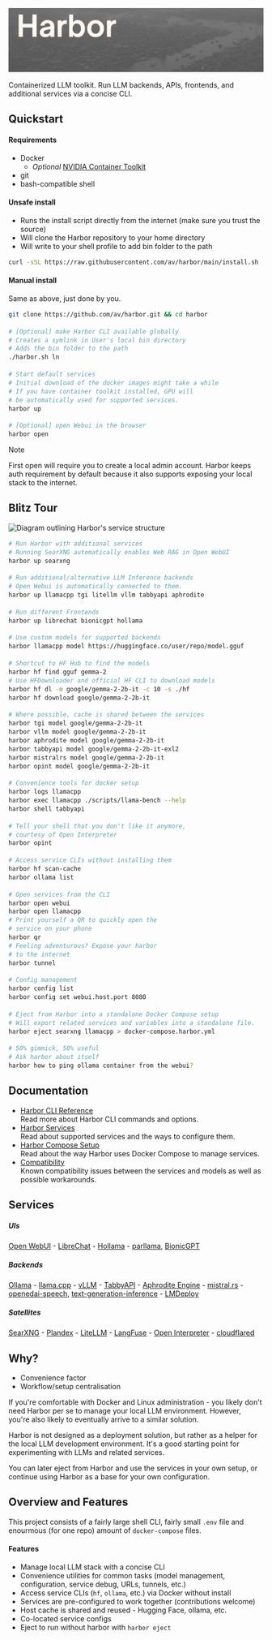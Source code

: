 ![Harbor project logo](./docs/harbor-2.png)

Containerized LLM toolkit. Run LLM backends, APIs, frontends, and additional services via a concise CLI.

## Quickstart

#### Requirements

- Docker
  - _Optional_ [NVIDIA Container Toolkit](https://docs.nvidia.com/datacenter/cloud-native/container-toolkit/latest/install-guide.html#installation)
- git
- bash-compatible shell

#### Unsafe install

- Runs the install script directly from the internet (make sure you trust the source)
- Will clone the Harbor repository to your home directory
- Will write to your shell profile to add bin folder to the path

```bash
curl -sSL https://raw.githubusercontent.com/av/harbor/main/install.sh | bash
```

#### Manual install

Same as above, just done by you.

```bash
git clone https://github.com/av/harbor.git && cd harbor

# [Optional] make Harbor CLI available globally
# Creates a symlink in User's local bin directory
# Adds the bin folder to the path
./harbor.sh ln

# Start default services
# Initial download of the docker images might take a while
# If you have container toolkit installed, GPU will
# be automatically used for supported services.
harbor up

# [Optional] open Webui in the browser
harbor open
```

> [!NOTE]
> First open will require you to create a local admin account. Harbor keeps auth requirement by default because it also supports exposing your local stack to the internet.

## Blitz Tour

![Diagram outlining Harbor's service structure](https://raw.githubusercontent.com/wiki/av/harbor/harbor-arch-diag.png)

```bash
# Run Harbor with additional services
# Running SearXNG automatically enables Web RAG in Open WebUI
harbor up searxng

# Run additional/alternative LLM Inference backends
# Open Webui is automatically connected to them.
harbor up llamacpp tgi litellm vllm tabbyapi aphrodite

# Run different Frontends
harbor up librechat bionicgpt hollama

# Use custom models for supported backends
harbor llamacpp model https://huggingface.co/user/repo/model.gguf

# Shortcut to HF Hub to find the models
harbor hf find gguf gemma-2
# Use HFDownloader and official HF CLI to download models
harbor hf dl -m google/gemma-2-2b-it -c 10 -s ./hf
harbor hf download google/gemma-2-2b-it

# Where possible, cache is shared between the services
harbor tgi model google/gemma-2-2b-it
harbor vllm model google/gemma-2-2b-it
harbor aphrodite model google/gemma-2-2b-it
harbor tabbyapi model google/gemma-2-2b-it-exl2
harbor mistralrs model google/gemma-2-2b-it
harbor opint model google/gemma-2-2b-it

# Convenience tools for docker setup
harbor logs llamacpp
harbor exec llamacpp ./scripts/llama-bench --help
harbor shell tabbyapi

# Tell your shell that you don't like it anymore,
# courtesy of Open Interpreter
harbor opint

# Access service CLIs without installing them
harbor hf scan-cache
harbor ollama list

# Open services from the CLI
harbor open webui
harbor open llamacpp
# Print yourself a QR to quickly open the
# service on your phone
harbor qr
# Feeling adventurous? Expose your harbor
# to the internet
harbor tunnel

# Config management
harbor config list
harbor config set webui.host.port 8080

# Eject from Harbor into a standalone Docker Compose setup
# Will export related services and variables into a standalone file.
harbor eject searxng llamacpp > docker-compose.harbor.yml

# 50% gimmick, 50% useful
# Ask harbor about itself
harbor how to ping ollama container from the webui?
```

## Documentation

- [Harbor CLI Reference](https://github.com/av/harbor/wiki/Harbor-CLI-Reference)<br/>
  Read more about Harbor CLI commands and options.
- [Harbor Services](https://github.com/av/harbor/wiki/Services)<br/>
  Read about supported services and the ways to configure them.
- [Harbor Compose Setup](https://github.com/av/harbor/wiki/Harbor-Compose-Setup)<br/>
  Read about the way Harbor uses Docker Compose to manage services.
- [Compatibility](https://github.com/av/harbor/wiki/Compatibility)<br/>
  Known compatibility issues between the services and models as well as possible workarounds.

## Services

##### UIs

[Open WebUI](https://github.com/av/harbor/wiki/Services#open-webui) - [LibreChat](https://github.com/av/harbor/wiki/Services#librechat) - [Hollama](https://github.com/av/harbor/wiki/Services#hollama) - [parllama](https://github.com/av/harbor/wiki/Services#par-llama), [BionicGPT](https://github.com/av/harbor/wiki/Services#bionicgpt)

##### Backends

[Ollama](https://github.com/av/harbor/wiki/Services#ollama) - [llama.cpp](https://github.com/av/harbor/wiki/Services#llamacpp) - [vLLM](https://github.com/av/harbor/wiki/Services#vllm) - [TabbyAPI](https://github.com/av/harbor/wiki/Services#tabbyapi) - [Aphrodite Engine](https://github.com/av/harbor/wiki/Services#aphrodite-engine) - [mistral.rs](https://github.com/av/harbor/wiki/Services#mistralrs) - [openedai-speech](https://github.com/av/harbor/wiki/Services#openedai-speech), [text-generation-inference](https://github.com/av/harbor/wiki/Services#text-generation-inference) - [LMDeploy](https://github.com/av/harbor/wiki/Services#lmdeploy)

##### Satellites

[SearXNG](https://github.com/av/harbor/wiki/Services#searxng) - [Plandex](https://github.com/av/harbor/wiki/Services#plandex) - [LiteLLM](https://github.com/av/harbor/wiki/Services#-litellm) - [LangFuse](https://github.com/av/harbor/wiki/Services#langfuse) - [Open Interpreter](https://github.com/av/harbor/wiki/Services#-open-interpreter) - [cloudflared](https://github.com/av/harbor/wiki/Services#-open-interpreter)

## Why?

- Convenience factor
- Workflow/setup centralisation

If you're comfortable with Docker and Linux administration - you likely don't need Harbor per se to manage your local LLM environment. However, you're also likely to eventually arrive to a similar solution.

Harbor is not designed as a deployment solution, but rather as a helper for the local LLM development environment. It's a good starting point for experimenting with LLMs and related services.

You can later eject from Harbor and use the services in your own setup, or continue using Harbor as a base for your own configuration.

## Overview and Features

This project consists of a fairly large shell CLI, fairly small `.env` file and enourmous (for one repo) amount of `docker-compose` files.

#### Features

- Manage local LLM stack with a concise CLI
- Convenience utilities for common tasks (model management, configuration, service debug, URLs, tunnels, etc.)
- Access service CLIs (`hf`, `ollama`, etc.) via Docker without install
- Services are pre-configured to work together (contributions welcome)
- Host cache is shared and reused - Hugging Face, ollama, etc.
- Co-located service configs
- Eject to run without harbor with `harbor eject`
